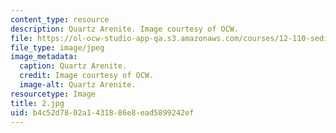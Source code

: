 ```yaml
---
content_type: resource
description: Quartz Arenite. Image courtesy of OCW.
file: https://ol-ocw-studio-app-qa.s3.amazonaws.com/courses/12-110-sedimentary-geology-fall-2004/b4c52d7802a1431886e8ead5899242ef_2.jpg
file_type: image/jpeg
image_metadata:
  caption: Quartz Arenite.
  credit: Image courtesy of OCW.
  image-alt: Quartz Arenite.
resourcetype: Image
title: 2.jpg
uid: b4c52d78-02a1-4318-86e8-ead5899242ef
---
```

